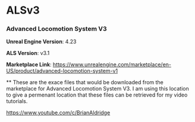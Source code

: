 # ALSv3
### Advanced Locomotion System V3

**Unreal Engine Version**: 4.23

**ALS Version**: v3.1

**Marketplace Link**: https://www.unrealengine.com/marketplace/en-US/product/advanced-locomotion-system-v1

** These are the exace files that would be downloaded from the marketplace for Advanced Locomotion System V3. I am using this location to give a permenant location that these files can be retrieved for my video tutorials.

https://www.youtube.com/c/BrianAldridge
